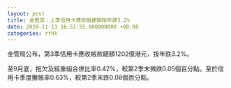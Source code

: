 ```yaml
---
layout: post
title: 金管局：上季信用卡應收帳總額按年跌3.2%
date: 2020-11-13 16:51:55.000000000 +08:00
categories: rthk
---
```


金管局公布，第3季信用卡應收帳款總額1202億港元，按年跌3.2%。

至9月底，拖欠及經重組合併比率0.42%，較第2季末微跌0.05個百分點。至於信用卡季度撇帳率0.63%，較第2季末跌0.08個百分點。

